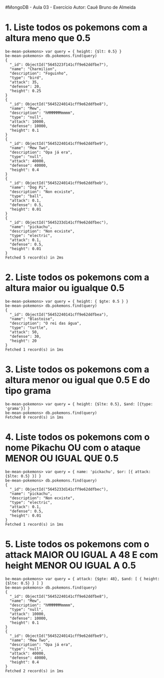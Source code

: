#MongoDB - Aula 03 - Exercício
Autor: Cauê Bruno de Almeida

# 1. Liste todos os pokemons com a altura meno que 0.5
```
be-mean-pokemons> var query = { height: {$lt: 0.5} }
be-mean-pokemons> db.pokemons.find(query)
{
  "_id": ObjectId("5645223f141cff9e62ddfbe7"),
  "name": "Charmilion",
  "description": "Foguinho",
  "type": "bird",
  "attack": 35,
  "defense": 20,
  "height": 0.25
}
{
  "_id": ObjectId("56452240141cff9e62ddfbe8"),
  "name": "Mew",
  "description": "hMMMMMMmmmm",
  "type": "null",
  "attack": 10000,
  "defense": 10000,
  "height": 0.1
}
{
  "_id": ObjectId("56452240141cff9e62ddfbe9"),
  "name": "Mew Two",
  "description": "Opa já era",
  "type": "null",
  "attack": 40000,
  "defense": 40000,
  "height": 0.4
}
{
  "_id": ObjectId("56452240141cff9e62ddfbeb"),
  "name": "Dog Pi",
  "description": "Non ecxiste",
  "type": "ball",
  "attack": 0.1,
  "defense": 0.5,
  "height": 0.01
}
{
  "_id": ObjectId("5645233d141cff9e62ddfbec"),
  "name": "pickachu",
  "description": "Non ecxiste",
  "type": "electric",
  "attack": 0.1,
  "defense": 0.5,
  "height": 0.01
}
Fetched 5 record(s) in 2ms
```

# 2. Liste todos os pokemons com a altura maior ou igualque 0.5
```
be-mean-pokemons> var query = { height: { $gte: 0.5 } }
be-mean-pokemons> db.pokemons.find(query)
{
  "_id": ObjectId("56452240141cff9e62ddfbea"),
  "name": "Blastoise",
  "description": "O rei das água",
  "type": "turtle",
  "attack": 50,
  "defense": 30,
  "height": 20
}
Fetched 1 record(s) in 1ms
```

# 3. Liste todos os pokemons com a altura menor ou igual que 0.5 E do tipo grama

```
be-mean-pokemons> var query = { height: {$lte: 0.5}, $and: [{type: 'grama'}] }
be-mean-pokemons> db.pokemons.find(query)
Fetched 0 record(s) in 1ms
```

# 4. Liste todos os pokemons com o nome Pikachu OU com o ataque MENOR OU IGUAL QUE 0.5

```
be-mean-pokemons> var query = { name: 'pickachu', $or: [{ attack: {$lte: 0.5} }] }
be-mean-pokemons> db.pokemons.find(query)
{
  "_id": ObjectId("5645233d141cff9e62ddfbec"),
  "name": "pickachu",
  "description": "Non ecxiste",
  "type": "electric",
  "attack": 0.1,
  "defense": 0.5,
  "height": 0.01
}
Fetched 1 record(s) in 1ms
```

# 5. Liste todos os pokemons com o attack MAIOR OU IGUAL A 48 E com height MENOR OU IGUAL A 0.5

```
be-mean-pokemons> var query = { attack: {$gte: 48}, $and: [ { height: {$lte: 0.5} } ] }
be-mean-pokemons> db.pokemons.find(query)
{
  "_id": ObjectId("56452240141cff9e62ddfbe8"),
  "name": "Mew",
  "description": "hMMMMMMmmmm",
  "type": "null",
  "attack": 10000,
  "defense": 10000,
  "height": 0.1
}
{
  "_id": ObjectId("56452240141cff9e62ddfbe9"),
  "name": "Mew Two",
  "description": "Opa já era",
  "type": "null",
  "attack": 40000,
  "defense": 40000,
  "height": 0.4
}
Fetched 2 record(s) in 1ms
```
